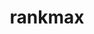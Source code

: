 ---
title: "rankmax"
collection: publications
filepath: "/files/publications/rankmax.pdf"
citation: "Kong, W., Krichene, W., Mayoraz, N., Rendle, S., & Zhang, L. (2020). Rankmax: An Adaptive Projection Alternative to the Softmax Function. *Advances in Neural Information Processing Systems*, 33."
---